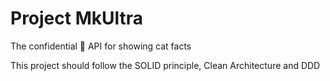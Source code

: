 # Project MkUltra
The confidential 🤫 API for showing cat facts

This project should follow the SOLID principle, Clean Architecture and DDD